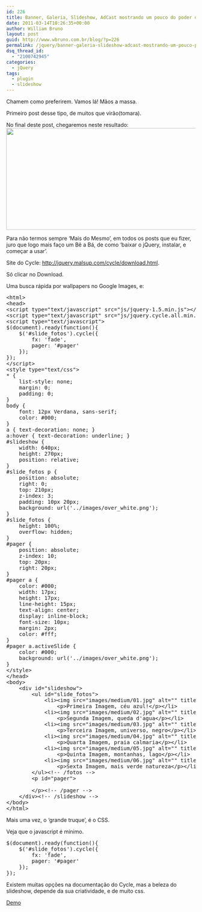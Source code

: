 ```yaml
---
id: 226
title: Banner, Galeria, Slideshow, AdCast mostrando um pouco do poder do Cycle jQuery
date: 2011-03-14T10:26:35+00:00
author: William Bruno
layout: post
guid: http://www.wbruno.com.br/blog/?p=226
permalink: /jquery/banner-galeria-slideshow-adcast-mostrando-um-pouco-poder-cycle-jquery/
dsq_thread_id:
  - "2100742945"
categories:
  - jQuery
tags:
  - plugin
  - slideshow
---
```

Chamem como preferirem. Vamos lá! Mãos a massa.

Primeiro post desse tipo, de muitos que virão(tomara).

No final deste post, chegaremos neste resultado:[<img src="/wp-content/uploads/2011/03/slide.png" alt="" title="slideshow jquery cycle " width="640" height="271" class="aligncenter size-full wp-image-230" srcset="/wp-content/uploads/2011/03/slide.png 640w, /wp-content/uploads/2011/03/slide-300x127.png 300w" sizes="(max-width: 640px) 100vw, 640px" />](/wp-content/uploads/2011/03/slide.png)

Para não termos sempre &#8216;Mais do Mesmo&#8217;, em todos os posts que eu fizer, juro que logo mais faço um Bê a Bá, de como &#8216;baixar o jQuery, instalar, e começar a usar&#8217;.

<!--more-->



Site do Cycle: <a href="http://jquery.malsup.com/cycle/download.html" target="_blank">http://jquery.malsup.com/cycle/download.html</a>.

Só clicar no Download.

Uma busca rápida por wallpapers no Google Images, e:

<pre name="code" class="html">&lt;html&gt;
&lt;head&gt;
&lt;script type="text/javascript" src="js/jquery-1.5.min.js"&gt;&lt;/script&gt;
&lt;script type="text/javascript" src="js/jquery.cycle.all.min.js"&gt;&lt;/script&gt;
&lt;script type="text/javascript"&gt;
$(document).ready(function(){
	$('#slide_fotos').cycle({
		fx: 'fade',
		pager: '#pager'
	});
});
&lt;/script&gt;
&lt;style type="text/css"&gt;
* {
	list-style: none;
	margin: 0;
	padding: 0;
}
body {
	font: 12px Verdana, sans-serif;
	color: #000;
}
a { text-decoration: none; }
a:hover { text-decoration: underline; }
#slideshow {
	width: 640px;
	height: 270px;
	position: relative;
}
#slide_fotos p {
	position: absolute;
	right: 0;
	top: 210px;
	z-index: 3;
	padding: 10px 20px;
	background: url('../images/over_white.png');
}
#slide_fotos {
	height: 100%;
	overflow: hidden;
}
#pager {
	position: absolute;
	z-index: 10;
	top: 20px;
	right: 20px;
}
#pager a {
	color: #000;
	width: 17px;
	height: 17px;
	line-height: 15px;
	text-align: center;
	display: inline-block;
	font-size: 10px;
	margin: 2px;
	color: #fff;
}
#pager a.activeSlide {
	color: #000;
	background: url('../images/over_white.png');
}
&lt;/style&gt;
&lt;/head&gt;
&lt;body&gt;
	&lt;div id="slideshow"&gt;
		&lt;ul id="slide_fotos"&gt;
			&lt;li&gt;&lt;img src="images/medium/01.jpg" alt="" title="Foto 01" /&gt;
				&lt;p&gt;Primeira Imagem, céu azul!&lt;/p&gt;&lt;/li&gt;
			&lt;li&gt;&lt;img src="images/medium/02.jpg" alt="" title="Foto 02" /&gt;
				&lt;p&gt;Segunda Imagem, queda d'agua&lt;/p&gt;&lt;/li&gt;
			&lt;li&gt;&lt;img src="images/medium/03.jpg" alt="" title="Foto 03" /&gt;
				&lt;p&gt;Terceira Imagem, universo, negro&lt;/p&gt;&lt;/li&gt;
			&lt;li&gt;&lt;img src="images/medium/04.jpg" alt="" title="Foto 04" /&gt;
				&lt;p&gt;Quarta Imagem, praia calmaria&lt;/p&gt;&lt;/li&gt;
			&lt;li&gt;&lt;img src="images/medium/05.jpg" alt="" title="Foto 05" /&gt;
				&lt;p&gt;Quinta Imagem, montanhas, lago&lt;/p&gt;&lt;/li&gt;
			&lt;li&gt;&lt;img src="images/medium/06.jpg" alt="" title="Foto 06" /&gt;
				&lt;p&gt;Sexta Imagem, mais verde natureza&lt;/p&gt;&lt;/li&gt;
		&lt;/ul&gt;&lt;!-- /fotos --&gt;
		&lt;p id="pager"&gt;

		&lt;/p&gt;&lt;!-- /pager --&gt;
	&lt;/div&gt;&lt;!-- /slideshow --&gt;
&lt;/body&gt;
&lt;/html&gt;
</pre>

Mais uma vez, o &#8216;grande truque&#8217;, é o CSS.

Veja que o javascript é mínimo.

<pre name="code" class="javascript:firstline[6]">$(document).ready(function(){
    $('#slide_fotos').cycle({
        fx: 'fade',
        pager: '#pager'
    });
});
</pre>

Existem muitas opções na documentação do Cycle, mas a beleza do slideshow, depende da sua criatividade, e de muito css.

<a href="http://www.wbruno.com.br/scripts/cycle-simples.html" target="_blank">Demo</a>
